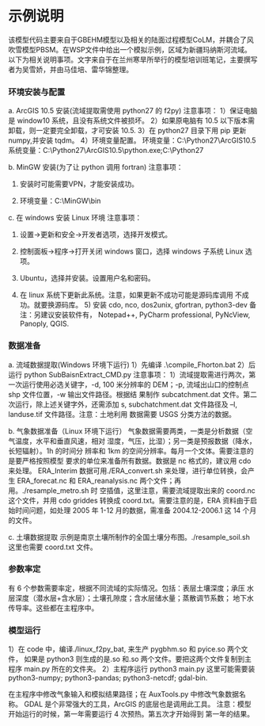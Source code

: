 # 示例说明

该模型代码主要来自于GBEHM模型以及相关的陆面过程模型CoLM，并耦合了风吹雪模型PBSM。在WSP文件中给出一个模拟示例，区域为新疆玛纳斯河流域。
以下为相关说明事项。文字来自于在兰州寒旱所举行的模型培训班笔记，主要撰写者为吴雪娇，并由马佳培、雷华锦整理。

### 环境安装与配置

a. ArcGIS 10.5 安装(流域提取需使用 python27 的 f2py) 注意事项： 1）保证电脑是 window10 系统，且没有系统文件被损坏。 2）如果原电脑有 10.5 以下版本需卸载，则一定要完全卸载，才可安装 10.5. 3）在 python27 目录下用 pip 更新 numpy,并安装 tqdm。 4）环境变量配置。 环境变量：C:\Python27\ArcGIS10.5 系统变量：C:\Python27\ArcGIS10.5\python.exe;C:\Python27

b. MinGW 安装(为了让 python 调用 fortran) 注意事项：

1) 安装时可能需要VPN，才能安装成功。

2) 环境变量：C:\MinGW\bin

c. 在 windows 安装 Linux 环境 注意事项：

1) 设置->更新和安全->开发者选项，选择开发模式。

2) 控制面板->程序->打开关闭 windows 窗口，选择 windows 子系统 Linux 选项。

3) Ubuntu，选择并安装。设置用户名和密码。

4) 在 linux 系统下更新此系统。注意，如果更新不成功可能是源码库调用 不成功。就要换源码库。 5) 安装 cdo, nco, dos2unix, gfortran, python3-dev 备注：另建议安装软件有， Notepad++, PyCharm professional, PyNcView, Panoply, QGIS.

### 数据准备

a. 流域数据提取(Windows 环境下运行) 1）先编译 .\compile_Fhorton.bat 2）后运行 python SubBaisnExtract_CMD.py 注意事项： 1）流域提取需进行两次，第一次运行使用必选关键字，-d, 100 米分辨率的 DEM；-p, 流域出山口的控制点 shp 文件位置，-w 输出文件路径。根据结 果制作 subcatchment.dat 文件。第二次运行，除上述关键字外，还需添加 s, subchatchment.dat 文件路径及 –l, landuse.tif 文件路径。注意：土地利用 数据需要 USGS 分类方法的数据。

b. 气象数据准备（Linux 环境下运行） 气象数据需要两类，一类是分析数据（空气温度，水平和垂直风速，相对 湿度，气压，比湿）；另一类是预报数据（降水，长短辐射）。1h 的时间分 辨率和 1km 的空间分辨率。每月一个文体。需要注意的是要严格按照模型 要求的单位来准备所有数据。数据是 nc 格式的，建议用 cdo 来处理。 ERA_Interim 数据可用./ERA_convert.sh 来处理，进行单位转换，会产生 ERA_forecat.nc 和 ERA_reanalysis.nc 两个文件；再用。./resample_metro.sh 时 空插值，这里注意，需要流域提取出来的 coord.nc 这个文件，并用 cdo griddes 转换成 coord.txt。需要注意的是，ERA 资料由于启始时间问题，如处理 2005 年 1-12 月的数据，需准备 2004.12-2006.1 这 14 个月的文件。

c. 土壤数据提取 示例是南京土壤所制作的全国土壤分布图。./resample_soil.sh 这里也需要 coord.txt 文件。

### 参数率定 
有 6 个参数需要率定，根据不同流域的实际情况。包括：表层土壤深度；承压 水层深度（潜水层+含水层）；土壤孔隙度；含水层储水量；蒸散调节系数； 地下水传导率。这些都在主程序中。

### 模型运行 
1）在 code 中，编译./linux_f2py_bat, 来生产 pygbhm.so 和 pyice.so 两个文件， 如果是 python3 则生成的是.so 和.so 两个文件。要把这两个文件复制到主程序 main.py 所在的文件夹。 2）主程序运行 python3 main.py 这里可能需要装 python3-numpy; python3-pandas; python3-netcdf; gdal-bin.

在主程序中修改气象输入和模拟结果路径；在 AuxTools.py 中修改气象数据名 称。 GDAL 是个非常强大的工具，ArcGIS 的底层也是调用此工具。 注意：模型开始运行的时候，第一年需要运行 4 次预热。第五次才开始得到 第一年的结果。
